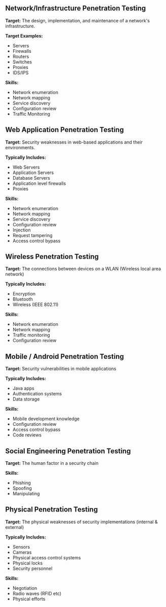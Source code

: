 ## Network/Infrastructure Penetration Testing
**Target:** The design, implementation, and maintenance of a network's infrastructure.

**Target Examples:**
- Servers
- Firewalls
- Routers
- Switches
- Proxies
- IDS/IPS

**Skills:**
- Network enumeration
- Network mapping
- Service discovery
- Configuration review
- Traffic Monitoring

## Web Application Penetration Testing
**Target:** Security weaknesses in web-based applications and their environments.

**Typically Includes:**
- Web Servers
- Application Servers
- Database Servers
- Application level firewalls
- Proxies

**Skills:**
- Network enumeration
- Network mapping
- Service discovery
- Configuration review
- Injection
- Request tampering
- Access control bypass

## Wireless Penetration Testing
**Target:** The connections between devices on a WLAN (Wireless local area network)

**Typically Includes:**
- Encryption
- Bluetooth
- Wireless (IEEE 802.11)

**Skills:**
- Network enumeration
- Network mapping
- Traffic monitoring
- Configuration review

## Mobile / Android Penetration Testing
**Target:** Security vulnerabilities in mobile applications

**Typically Includes:**
- Java apps
- Authentication systems
- Data storage

**Skills:**
- Mobile development knowledge
- Configuration review
- Access control bypass
- Code reviews

## Social Engineering Penetration Testing
**Target:** The human factor in a security chain

**Skills:**
- Phishing
- Spoofing
- Manipulating

## Physical Penetration Testing
**Target:** The physical weaknesses of security implementations (internal & external)

**Typically Includes:**
- Sensors
- Cameras
- Physical access control systems
- Physical locks
- Security personnel

**Skills:**
- Negotiation
- Radio waves (RFID etc)
- Physical efforts